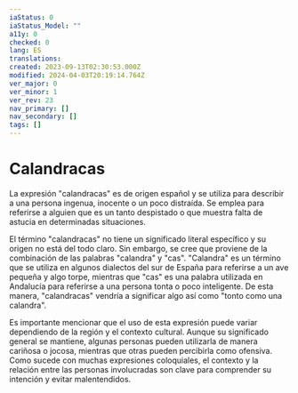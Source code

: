 ```yaml
---
iaStatus: 0
iaStatus_Model: ""
a11y: 0
checked: 0
lang: ES
translations: 
created: 2023-09-13T02:30:53.000Z
modified: 2024-04-03T20:19:14.764Z
ver_major: 0
ver_minor: 1
ver_rev: 23
nav_primary: []
nav_secondary: []
tags: []
---
```

# Calandracas

  
La expresión "calandracas" es de origen español y se utiliza para describir a una persona ingenua, inocente o un poco distraída. Se emplea para referirse a alguien que es un tanto despistado o que muestra falta de astucia en determinadas situaciones.

El término "calandracas" no tiene un significado literal específico y su origen no está del todo claro. Sin embargo, se cree que proviene de la combinación de las palabras "calandra" y "cas". "Calandra" es un término que se utiliza en algunos dialectos del sur de España para referirse a un ave pequeña y algo torpe, mientras que "cas" es una palabra utilizada en Andalucía para referirse a una persona tonta o poco inteligente. De esta manera, "calandracas" vendría a significar algo así como "tonto como una calandra".

Es importante mencionar que el uso de esta expresión puede variar dependiendo de la región y el contexto cultural. Aunque su significado general se mantiene, algunas personas pueden utilizarla de manera cariñosa o jocosa, mientras que otras pueden percibirla como ofensiva. Como sucede con muchas expresiones coloquiales, el contexto y la relación entre las personas involucradas son clave para comprender su intención y evitar malentendidos.